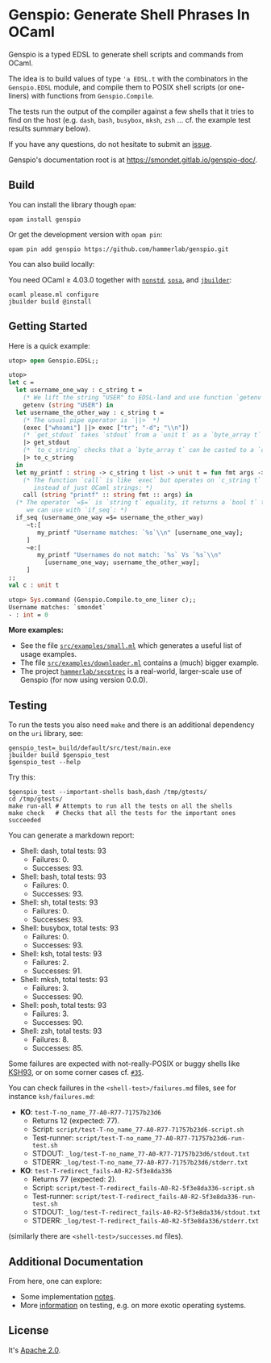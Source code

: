 Genspio: Generate Shell Phrases In OCaml
========================================

Genspio is a typed EDSL to generate shell scripts and commands from OCaml.

The idea is to build values of type `'a EDSL.t` with the
combinators in the `Genspio.EDSL` module, and compile them to POSIX
shell scripts (or one-liners) with functions from `Genspio.Compile`.

The tests run the output of the compiler against a few shells that it tries to
find on the host (e.g. `dash`, `bash`, `busybox`, `mksh`, `zsh` … cf. the
example test results summary below).

If you have any questions, do not hesitate to submit an
[issue](https://github.com/hammerlab/genspio/issues).

Genspio's documentation root is at <https://smondet.gitlab.io/genspio-doc/>.

Build
-----

You can install the library though `opam`:

    opam install genspio

Or get the development version with `opam pin`:

    opam pin add genspio https://github.com/hammerlab/genspio.git

You can also build locally:

You need OCaml ≥ 4.03.0 together with
[`nonstd`](http://www.hammerlab.org/docs/nonstd/master/index.html),
[`sosa`](http://www.hammerlab.org/docs/sosa/master/index.html), and
[`jbuilder`](https://github.com/janestreet/jbuilder):

    ocaml please.ml configure
    jbuilder build @install
    
Getting Started
---------------

Here is a quick example:

```ocaml
utop> open Genspio.EDSL;;

utop> 
let c =
  let username_one_way : c_string t =
    (* We lift the string "USER" to EDSL-land and use function `getenv`: *)
    getenv (string "USER") in
  let username_the_other_way : c_string t =
    (* The usual pipe operator is `||>` *)
    (exec ["whoami"] ||> exec ["tr"; "-d"; "\\n"])
    (* `get_stdout` takes `stdout` from a `unit t` as a `byte_array t` *)
    |> get_stdout
    (* `to_c_string` checks that a `byte_array t` can be casted to a `c_string` *)
    |> to_c_string 
  in
  let my_printf : string -> c_string t list -> unit t = fun fmt args ->
    (* The function `call` is like `exec` but operates on `c_string t` values
       instead of just OCaml strings: *)
    call (string "printf" :: string fmt :: args) in
  (* The operator `=$=` is `string t` equality, it returns a `bool t` that
     we can use with `if_seq`: *)
  if_seq (username_one_way =$= username_the_other_way)
     ~t:[
        my_printf "Username matches: `%s`\\n" [username_one_way];
     ]
     ~e:[
        my_printf "Usernames do not match: `%s` Vs `%s`\\n"
          [username_one_way; username_the_other_way];
     ]
;;
val c : unit t

utop> Sys.command (Genspio.Compile.to_one_liner c);;
Username matches: `smondet`
- : int = 0
```

**More examples:**

- See the file 
  [`src/examples/small.ml`](https://github.com/hammerlab/genspio/blob/master/src/examples/small.ml)
  which generates a useful list of usage examples.
- The file 
  [`src/examples/downloader.ml`](https://github.com/hammerlab/genspio/blob/master/src/examples/downloader.ml)
  contains a (much) bigger example.
- The project 
  [`hammerlab/secotrec`](https://github.com/hammerlab/secotrec) is a real-world,
  larger-scale use of Genspio (for now using version 0.0.0).


Testing
-------

To run the tests you also need `make` and there is an additional dependency on
the `uri` library, see:

    genspio_test=_build/default/src/test/main.exe
    jbuilder build $genspio_test
    $genspio_test --help
    

Try this:

    $genspio_test --important-shells bash,dash /tmp/gtests/
    cd /tmp/gtests/
    make run-all # Attempts to run all the tests on all the shells
    make check   # Checks that all the tests for the important ones succeeded

You can generate a markdown report:

* Shell: dash, total tests: 93
    * Failures: 0.
    * Successes: 93.
* Shell: bash, total tests: 93
    * Failures: 0.
    * Successes: 93.
* Shell: sh, total tests: 93
    * Failures: 0.
    * Successes: 93.
* Shell: busybox, total tests: 93
    * Failures: 0.
    * Successes: 93.
* Shell: ksh, total tests: 93
    * Failures: 2.
    * Successes: 91.
* Shell: mksh, total tests: 93
    * Failures: 3.
    * Successes: 90.
* Shell: posh, total tests: 93
    * Failures: 3.
    * Successes: 90.
* Shell: zsh, total tests: 93
    * Failures: 8.
    * Successes: 85.

Some failures are expected with not-really-POSIX or buggy shells like
[KSH93](https://en.wikipedia.org/wiki/Korn_shell), or on some corner cases
cf. [`#35`](https://github.com/hammerlab/genspio/issues/35).

You can check failures in the `<shell-test>/failures.md` files, see for instance
`ksh/failures.md`:

- **KO**: `test-T-no_name_77-A0-R77-71757b23d6`
    - Returns 12 (expected: 77).
    - Script: `script/test-T-no_name_77-A0-R77-71757b23d6-script.sh`
    - Test-runner: `script/test-T-no_name_77-A0-R77-71757b23d6-run-test.sh`
    - STDOUT: `_log/test-T-no_name_77-A0-R77-71757b23d6/stdout.txt`
    - STDERR: `_log/test-T-no_name_77-A0-R77-71757b23d6/stderr.txt`
- **KO**: `test-T-redirect_fails-A0-R2-5f3e8da336`
    - Returns 77 (expected: 2).
    - Script: `script/test-T-redirect_fails-A0-R2-5f3e8da336-script.sh`
    - Test-runner: `script/test-T-redirect_fails-A0-R2-5f3e8da336-run-test.sh`
    - STDOUT: `_log/test-T-redirect_fails-A0-R2-5f3e8da336/stdout.txt`
    - STDERR: `_log/test-T-redirect_fails-A0-R2-5f3e8da336/stderr.txt`

(similarly there are `<shell-test>/successes.md` files).

Additional Documentation
------------------------

From here, one can explore:

- Some implementation [notes](./doc/exec-return-issue.md).
- More [information](./doc/extra-testing.md) on testing, e.g. on more exotic
  operating systems.


License
-------

It's [Apache 2.0](http://www.apache.org/licenses/LICENSE-2.0).
